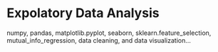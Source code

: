 # Expolatory Data Analysis
numpy, pandas, matplotlib.pyplot, seaborn, sklearn.feature_selection, mutual_info_regression, data cleaning, and data visualization...
